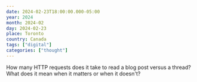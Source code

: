 ```yaml
---
date: 2024-02-23T18:00:00.000-05:00
year: 2024
month: 2024-02
day: 2024-02-23
place: Toronto
country: Canada
tags: ["digital"]
categories: ["thought"]
---
```

How many HTTP requests does it take to read a blog post versus a thread? What does it mean when it matters or when it doesn't?

